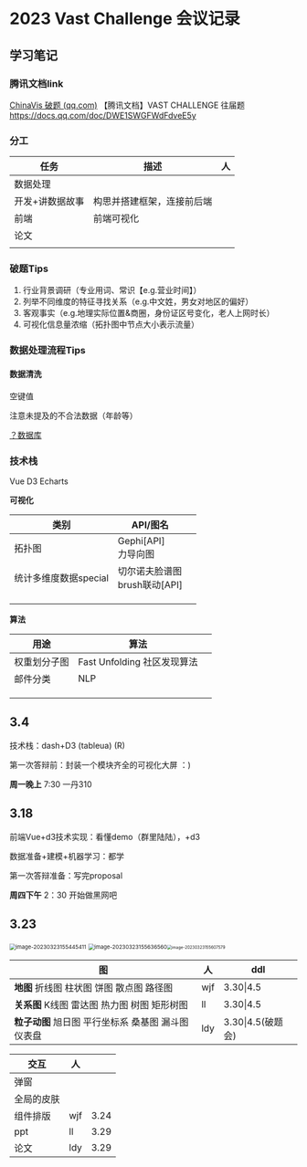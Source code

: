 # 2023 Vast Challenge 会议记录

## 学习笔记

### 腾讯文档link

[ChinaVis 破题 (qq.com)](https://docs.qq.com/doc/DRElLemNFU2Z4V2Z5?u=9ccd436263224792aed1e201d311483d)
【腾讯文档】VAST CHALLENGE 往届题 https://docs.qq.com/doc/DWE1SWGFWdFdveE5y

### 分工
| 任务         | 描述                        |  人    |
| ------------ | --------------------------- | ---- |
| 数据处理  |  |      |
| 开发+讲数据故事 | 构思并搭建框架，连接前后端                  |      |
| 前端     | 前端可视化          |      |
| 论文     |                             |      |
|              |                             |      |

### 破题Tips

1. 行业背景调研（专业用词、常识【e.g.营业时间】）
2. 列举不同维度的特征寻找关系（e.g.中文姓，男女对地区的偏好）
3. 客观事实（e.g.地理实际位置&商圈，身份证区号变化，老人上网时长）
4. 可视化信息量浓缩（拓扑图中节点大小表示流量）


### 数据处理流程Tips

#### 数据清洗

空键值

注意未提及的不合法数据（年龄等）

<u>？数据库</u>



### 技术栈

Vue   D3   Echarts

**可视化**

| 类别                  | API/图名                         |      |
| --------------------- | -------------------------------- | ---- |
| 拓扑图                | Gephi[API]<br>力导向图           |      |
| 统计多维度数据special | 切尔诺夫脸谱图<br>brush联动[API] |      |
|                       |                                  |      |
|                       |                                  |      |
|                       |                                  |      |

**算法**

| 用途         | 算法                        |      |
| ------------ | --------------------------- | ---- |
| 权重划分子图 | Fast Unfolding 社区发现算法 |      |
| 邮件分类     | NLP                         |      |
|              |                             |      |
|              |                             |      |
|              |                             |      |



## 3.4
技术栈：dash+D3  (tableua) (R)

第一次答辩前：封装一个模块齐全的可视化大屏 ：)

**周一晚上**  7:30 一丹310



## 3.18

前端Vue+d3技术实现：看懂demo（群里陆陆），+d3

数据准备+建模+机器学习：都学

第一次答辩准备：写完proposal

**周四下午**  2：30  开始做黑网吧



## 3.23

<img src="C:\Users\afo\AppData\Roaming\Typora\typora-user-images\image-20230323155445411.png" alt="image-20230323155445411" style="zoom:67%;" />  <img src="C:\Users\afo\AppData\Roaming\Typora\typora-user-images\image-20230323155636560.png" alt="image-20230323155636560" style="zoom:67%;" /><img src="C:\Users\afo\AppData\Roaming\Typora\typora-user-images\image-20230323155607579.png" alt="image-20230323155607579" style="zoom:50%;" />

| 图                                                  | 人   | ddl               |
| --------------------------------------------------- | ---- | ----------------- |
| **地图**        折线图 柱状图 饼图 散点图 路径图    | wjf  | 3.30\|4.5         |
| **关系图**    K线图 雷达图 热力图 树图 矩形树图     | ll   | 3.30\|4.5         |
| **粒子动图** 旭日图 平行坐标系 桑基图 漏斗图 仪表盘 | ldy  | 3.30\|4.5(破题会) |

| 交互       | 人   |      |
| ---------- | ---- | ---- |
| 弹窗       |      |      |
| 全局的皮肤 |      |      |
| 组件排版   | wjf  | 3.24 |
| ppt        | ll   | 3.29 |
| 论文       | ldy  | 3.29 |



 

